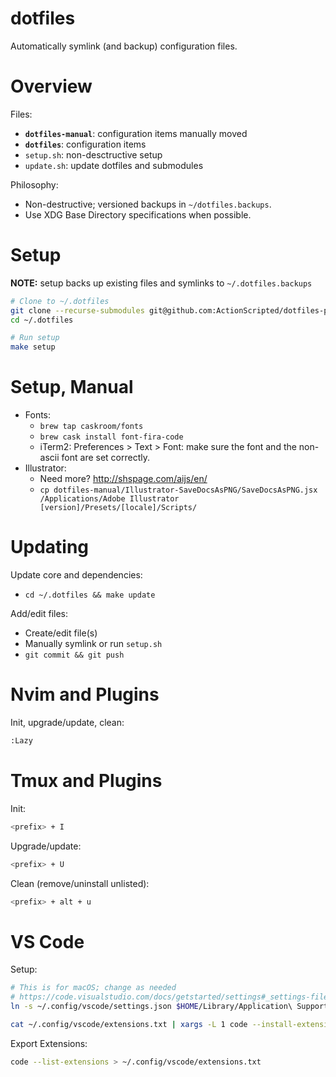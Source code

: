 # dotfiles

Automatically symlink (and backup) configuration files.

# Overview

Files:

- **`dotfiles-manual`**: configuration items manually moved
- **`dotfiles`**: configuration items
- `setup.sh`: non-desctructive setup
- `update.sh`: update dotfiles and submodules

Philosophy:

- Non-destructive; versioned backups in `~/dotfiles.backups`.
- Use XDG Base Directory specifications when possible.

# Setup

**NOTE:** setup backs up existing files and symlinks to `~/.dotfiles.backups`

```bash
# Clone to ~/.dotfiles
git clone --recurse-submodules git@github.com:ActionScripted/dotfiles-private.git ~/.dotfiles
cd ~/.dotfiles

# Run setup
make setup
```

# Setup, Manual

- Fonts:
  - `brew tap caskroom/fonts`
  - `brew cask install font-fira-code`
  - iTerm2: Preferences > Text > Font: make sure the font and the non-ascii font are set correctly.
- Illustrator:
  - Need more? http://shspage.com/aijs/en/
  - `cp dotfiles-manual/Illustrator-SaveDocsAsPNG/SaveDocsAsPNG.jsx /Applications/Adobe Illustrator [version]/Presets/[locale]/Scripts/`

# Updating

Update core and dependencies:

- `cd ~/.dotfiles && make update`

Add/edit files:

- Create/edit file(s)
- Manually symlink or run `setup.sh`
- `git commit && git push`

# Nvim and Plugins

Init, upgrade/update, clean:

```bash
:Lazy
```

# Tmux and Plugins

Init:

```bash
<prefix> + I
```

Upgrade/update:

```bash
<prefix> + U
```

Clean (remove/uninstall unlisted):

```bash
<prefix> + alt + u
```

# VS Code

Setup:

```bash
# This is for macOS; change as needed
# https://code.visualstudio.com/docs/getstarted/settings#_settings-file-locations
ln -s ~/.config/vscode/settings.json $HOME/Library/Application\ Support/Code/User/settings.json

cat ~/.config/vscode/extensions.txt | xargs -L 1 code --install-extension
```

Export Extensions:

```bash
code --list-extensions > ~/.config/vscode/extensions.txt
```

